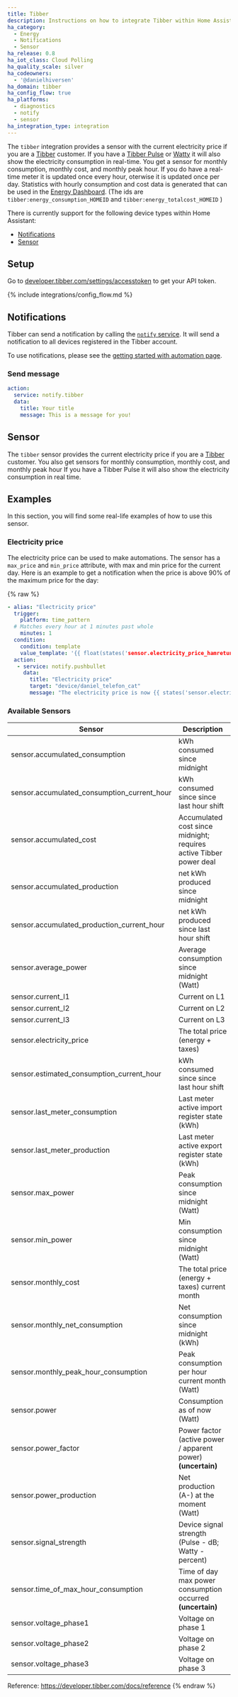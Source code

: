 ```yaml
---
title: Tibber
description: Instructions on how to integrate Tibber within Home Assistant.
ha_category:
  - Energy
  - Notifications
  - Sensor
ha_release: 0.8
ha_iot_class: Cloud Polling
ha_quality_scale: silver
ha_codeowners:
  - '@danielhiversen'
ha_domain: tibber
ha_config_flow: true
ha_platforms:
  - diagnostics
  - notify
  - sensor
ha_integration_type: integration
---
```


The `tibber` integration provides a sensor with the current electricity price if you are a [Tibber](https://tibber.com/) customer.
If you have a [Tibber Pulse](https://norge.tibber.com/products/pulse/) or [Watty](https://tibber.com/se/store/produkt/watty-smart-energimatare) it will also show the electricity consumption in real-time. You get a sensor for monthly consumption, monthly cost, and monthly peak hour. If you do have a real-time meter it is updated once every hour, oterwise it is updated once per day. Statistics with hourly consumption and cost data is generated that can be used in the [Energy Dashboard](/docs/energy/). (The ids are `tibber:energy_consumption_HOMEID` and `tibber:energy_totalcost_HOMEID` )

There is currently support for the following device types within Home Assistant:

- [Notifications](#notifications)
- [Sensor](#sensor)

## Setup

Go to [developer.tibber.com/settings/accesstoken](https://developer.tibber.com/settings/accesstoken) to get your API token.

{% include integrations/config_flow.md %}

## Notifications

Tibber can send a notification by calling the [`notify` service](/integrations/notify/). It will send a notification to all devices registered in the Tibber account.

To use notifications, please see the [getting started with automation page](/getting-started/automation/).

### Send message

```yaml
action:
  service: notify.tibber
  data:
    title: Your title
    message: This is a message for you!
```

## Sensor

The `tibber` sensor provides the current electricity price if you are a [Tibber](https://tibber.com/) customer.
You also get sensors for monthly consumption, monthly cost, and monthly peak hour
If you have a Tibber Pulse it will also show the electricity consumption in real time.


## Examples

In this section, you will find some real-life examples of how to use this sensor.

### Electricity price

The electricity price can be used to make automations. The sensor has a `max_price` and `min_price` attribute, with max and min price for the current day. Here is an example to get a notification when the price is above 90% of the maximum price for the day:

{% raw %}

```yaml
- alias: "Electricity price"
  trigger:
    platform: time_pattern
  # Matches every hour at 1 minutes past whole
    minutes: 1
  condition:
    condition: template
    value_template: '{{ float(states('sensor.electricity_price_hamretunet_10')) > 0.9 * float(state_attr('sensor.electricity_price_hamretunet_10', 'max_price')) }}'
  action:
   - service: notify.pushbullet
     data:
       title: "Electricity price"
       target: "device/daniel_telefon_cat"
       message: "The electricity price is now {{ states('sensor.electricity_price_hamretunet_10') }}"
```

### Available Sensors

| Sensor |	Description | 
|--------|--------------|
 sensor.accumulated_consumption	| kWh consumed since midnight
 sensor.accumulated_consumption_current_hour	|kWh consumed since since last hour shift
 sensor.accumulated_cost	|Accumulated cost since midnight; requires active Tibber power deal
 sensor.accumulated_production	|net kWh produced since midnight
 sensor.accumulated_production_current_hour	|net kWh produced since last hour shift
 sensor.average_power	|Average consumption since midnight (Watt)
 sensor.current_l1	|Current on L1
 sensor.current_l2	|Current on L2
 sensor.current_l3	|Current on L3
 sensor.electricity_price	|The total price (energy + taxes)
 sensor.estimated_consumption_current_hour	|kWh consumed since since last hour shift
 sensor.last_meter_consumption	|Last meter active import register state (kWh)
 sensor.last_meter_production	|Last meter active export register state (kWh)
 sensor.max_power	|Peak consumption since midnight (Watt)
 sensor.min_power	|Min consumption since midnight (Watt)
 sensor.monthly_cost	|The total price (energy + taxes) current month
 sensor.monthly_net_consumption	|Net consumption since midnight (kWh)
 sensor.monthly_peak_hour_consumption	|Peak consumption per hour current month (Watt)
 sensor.power	| Consumption as of now (Watt)
 sensor.power_factor|Power factor (active power / apparent power) **(uncertain)**
 sensor.power_production	|Net production (A-) at the moment (Watt)
 sensor.signal_strength	|Device signal strength (Pulse - dB; Watty - percent)
 sensor.time_of_max_hour_consumption	|Time of day max power consumption occurred **(uncertain)**
 sensor.voltage_phase1	|Voltage on phase 1
 sensor.voltage_phase2	|Voltage on phase 2
 sensor.voltage_phase3	|Voltage on phase 3

Reference: https://developer.tibber.com/docs/reference
{% endraw %}
